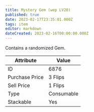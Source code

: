 ```yaml
---
title: Mystery Gem (wep LV20)
published: true
date: 2023-02-17T23:35:01.000Z
tags: item
editor: markdown
dateCreated: 2023-02-16T00:00:00.000Z
---
```


Contains a randomized Gem.

|Attribute|Value|
|-|-|
|ID|6876|
|Purchase Price|3 Flips|
|Sell Price|1 Flips|
|Type|Consumable|
|Stackable|Yes|

